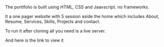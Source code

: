 The portifolio is built using HTML, CSS and Jaavscript. no frameworks. 


It a one pager website with 5 session aside the home which includes About, Resume, Services, Skills, Projects and contact.


To run it after cloning all you need is a live server.


And here is the link to view it
